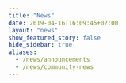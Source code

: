 ```yaml
---
title: "News"
date: 2019-04-16T16:09:45+02:00
layout: "news"
show_featured_story: false
hide_sidebar: true
aliases:
  - /news/announcements
  - /news/community-news
---
```



